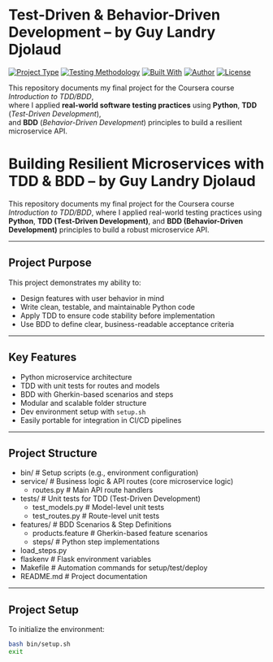 # Test-Driven & Behavior-Driven Development – by Guy Landry Djolaud

[![Project Type](https://img.shields.io/badge/Project-Coursera%20Final%20Project-blue)]()
[![Testing Methodology](https://img.shields.io/badge/Testing-TDD%20%7C%20BDD-orange)]()
[![Built With](https://img.shields.io/badge/Language-Python-blue.svg)]()
[![Author](https://img.shields.io/badge/Author-Guy%20Landry%20Djolaud-brightgreen)]()
[![License](https://img.shields.io/badge/license-Apache--2.0-lightgrey)]()

This repository documents my final project for the Coursera course *Introduction to TDD/BDD*,  
where I applied **real-world software testing practices** using **Python**, **TDD** (*Test-Driven Development*),  
and **BDD** (*Behavior-Driven Development*) principles to build a resilient microservice API.

# Building Resilient Microservices with TDD & BDD – by Guy Landry Djolaud

This repository documents my final project for the Coursera course *Introduction to TDD/BDD*, where I applied real-world testing practices using **Python**, **TDD (Test-Driven Development)**, and **BDD (Behavior-Driven Development)** principles to build a robust microservice API.

---

## Project Purpose

This project demonstrates my ability to:

- Design features with user behavior in mind
- Write clean, testable, and maintainable Python code
- Apply TDD to ensure code stability before implementation
- Use BDD to define clear, business-readable acceptance criteria

---

## Key Features

- Python microservice architecture
- TDD with unit tests for routes and models
- BDD with Gherkin-based scenarios and steps
- Modular and scalable folder structure
- Dev environment setup with `setup.sh`
- Easily portable for integration in CI/CD pipelines

---

## Project Structure

- bin/ # Setup scripts (e.g., environment configuration)
- service/ # Business logic & API routes (core microservice logic)
  - routes.py # Main API route handlers
- tests/ # Unit tests for TDD (Test-Driven Development)
  - test_models.py # Model-level unit tests
  - test_routes.py # Route-level unit tests
- features/  # BDD Scenarios & Step Definitions
  - products.feature  # Gherkin-based feature scenarios
  - steps/ # Python step implementations
- load_steps.py
- flaskenv # Flask environment variables
- Makefile # Automation commands for setup/test/deploy
- README.md # Project documentation

---

## Project Setup

To initialize the environment:

```bash
bash bin/setup.sh
exit
